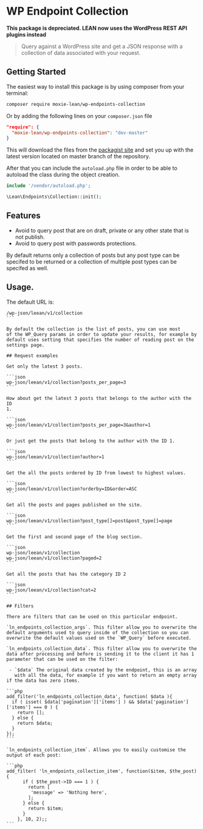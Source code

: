 # WP Endpoint Collection

**This package is depreciated. LEAN now uses the WordPress REST API plugins instead**

> Query against a WordPress site and get a JSON response with a
> collection of data associated with your request.

## Getting Started

The easiest way to install this package is by using composer from your terminal:

```bash
composer require moxie-lean/wp-endpoints-collection
```

Or by adding the following lines on your `composer.json` file

```json
"require": {
  "moxie-lean/wp-endpoints-collection": "dev-master"
}
```

This will download the files from the [packagist site](https://packagist.org/packages/moxie-lean/wp-endpoints-collection)
and set you up with the latest version located on master branch of the repository.

After that you can include the `autoload.php` file in order to
be able to autoload the class during the object creation.

```php
include '/vendor/autoload.php';

\Lean\Endpoints\Collection::init();
```

## Features

- Avoid to query post that are on draft, private or any other
  state that is not publish.
- Avoid to query post with passwords protections.

By default returns only a collection of posts but any post type can be
specifed to be returned or a collection of multiple post types can be
specifed as well.

## Usage.

The default URL is:

````
/wp-json/leean/v1/collection
```

By default the collection is the list of posts, you can use most
of the WP_Query params in order to update your results, for example by
default uses setting that specifies the number of reading post on the
settings page.

## Request examples

Get only the latest 3 posts.

```json
wp-json/leean/v1/collection?posts_per_page=3
```

How about get the latest 3 posts that belongs to the author with the ID
1.

```json
wp-json/leean/v1/collection?posts_per_page=3&author=1
```

Or just get the posts that belong to the author with the ID 1.

```json
wp-json/leean/v1/collection?author=1
```

Get the all the posts ordered by ID from lowest to highest values.

```json
wp-json/leean/v1/collection?orderby=ID&order=ASC
```

Get all the posts and pages published on the site.

```json
wp-json/leean/v1/collection?post_type[]=post&post_type[]=page
```

Get the first and second page of the blog section.

```json
wp-json/leean/v1/collection
wp-json/leean/v1/collection?paged=2
```

Get all the posts that has the category ID 2

```json
wp-json/leean/v1/collection?cat=2
```

## Filters

There are filters that can be used on this particular endpoint.

`ln_endpoints_collection_args`. This filter allow you to overwrite the
default arguments used to query inside of the collection so you can
overwrite the default values used on the `WP_Query` before executed.

`ln_endpoints_collection_data`. This filter allow you to overwrite the
data after processing and before is sending it to the client it has 1
parameter that can be used on the filter: 

 - `$data` The original data created by the endpoint, this is an array
   with all the data, for example if you want to return an empty array
if the data has zero items.

```php
add_filter('ln_endpoints_collection_data', function( $data ){
  if ( isset( $data['pagination']['items'] ) && $data['pagination']['items'] === 0 ) {
    return [];
  } else {
    return $data;
  }
});
```

`ln_endpoints_collection_item`. Allows you to easily customise the output of each post:

```php
add_filter( 'ln_endpoints_collection_item', function($item, $the_post) {
      if ( $the_post->ID === 1 ) {
        return [
         'message' => 'Nothing here',
        ];
      } else {
        return $item;
      }
    }, 10, 2);;
```

